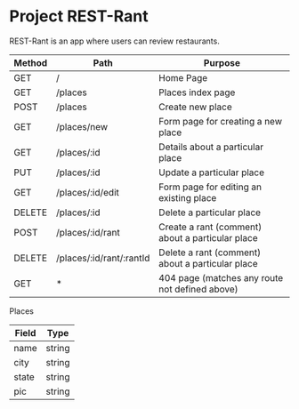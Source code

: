 # Project REST-Rant

REST-Rant is an app where users can review restaurants.

| Method | Path | Purpose |
| ------ | ---- | ------- |
| GET | / | Home Page |
| GET | /places | Places index page |
| POST | /places | Create new place |
| GET | /places/new | Form page for creating a new place |
| GET | /places/:id | Details about a particular place |
| PUT | /places/:id | Update a particular place |
| GET | /places/:id/edit | Form page for editing an existing place |
| DELETE | /places/:id | Delete a particular place |
| POST | /places/:id/rant | Create a rant (comment) about a particular place |
| DELETE | /places/:id/rant/:rantId | Delete a rant (comment) about a particular place |
| GET | * | 404 page (matches any route not defined above) |


Places

| Field | Type | 
| ------ | ---- | 
| name | string | 
| city | string | 
| state | string | 
| pic | string | 